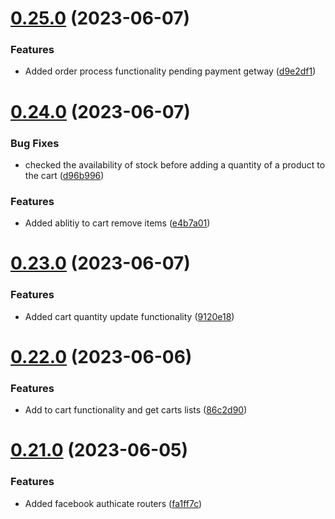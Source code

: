 # [0.25.0](https://github.com/hossainchisty/eCommerce-Backend-API/compare/v0.24.0...v0.25.0) (2023-06-07)


### Features

* Added order process functionality pending payment getway ([d9e2df1](https://github.com/hossainchisty/eCommerce-Backend-API/commit/d9e2df1d340490d6629b2873a7e1ae8372e8d83b))



# [0.24.0](https://github.com/hossainchisty/eCommerce-Backend-API/compare/v0.23.0...v0.24.0) (2023-06-07)


### Bug Fixes

* checked the availability of stock before adding a quantity of a product to the cart ([d96b996](https://github.com/hossainchisty/eCommerce-Backend-API/commit/d96b996cb7b0f76cbcdd39be29063b7ab1cb2444))


### Features

* Added ablitiy to cart remove items ([e4b7a01](https://github.com/hossainchisty/eCommerce-Backend-API/commit/e4b7a011192e5c7999d6ae4c1d475e1f3bdaf4a3))



# [0.23.0](https://github.com/hossainchisty/eCommerce-Backend-API/compare/v0.22.0...v0.23.0) (2023-06-07)


### Features

* Added cart quantity update functionality ([9120e18](https://github.com/hossainchisty/eCommerce-Backend-API/commit/9120e1830d45d020e5924c2f748eafc1227ae07a))



# [0.22.0](https://github.com/hossainchisty/eCommerce-Backend-API/compare/v0.21.0...v0.22.0) (2023-06-06)


### Features

* Add to cart functionality and get carts lists ([86c2d90](https://github.com/hossainchisty/eCommerce-Backend-API/commit/86c2d90a64f6375e8c5132d8c89c537b160198d3))



# [0.21.0](https://github.com/hossainchisty/eCommerce-Backend-API/compare/v0.20.0...v0.21.0) (2023-06-05)


### Features

* Added facebook authicate routers ([fa1ff7c](https://github.com/hossainchisty/eCommerce-Backend-API/commit/fa1ff7c9aa2d71fef7f7c8ec1505f9b180426a9f))



